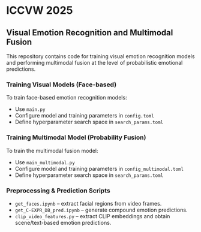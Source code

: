 # ICCVW 2025

## Visual Emotion Recognition and Multimodal Fusion

This repository contains code for training visual emotion recognition models and performing multimodal fusion at the level of probabilistic emotional predictions.

### Training Visual Models (Face-based)

To train face-based emotion recognition models:
- Use `main.py`
- Configure model and training parameters in `config.toml`
- Define hyperparameter search space in `search_params.toml`

### Training Multimodal Model (Probability Fusion)

To train the multimodal fusion model:
- Use `main_multimodal.py`
- Configure model and training parameters in `config_multimodal.toml`
- Define hyperparameter search space in `search_params.toml`

### Preprocessing & Prediction Scripts

- `get_faces.ipynb` – extract facial regions from video frames.
- `get_C-EXPR_DB_pred.ipynb` – generate compound emotion predictions.
- `clip_video_features.py` – extract CLIP embeddings and obtain scene/text-based emotion predictions.